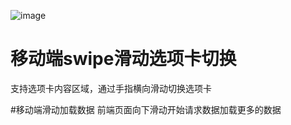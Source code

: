 ![image](https://github.com/cywcd/town_scenery/blob/master/images/town_scenery.jpg)<br>
# 移动端swipe滑动选项卡切换
支持选项卡内容区域，通过手指横向滑动切换选项卡

#移动端滑动加载数据
前端页面向下滑动开始请求数据加载更多的数据

